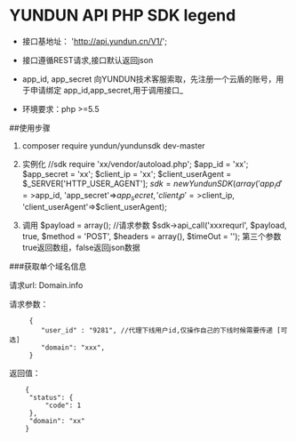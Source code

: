 # YUNDUN API PHP SDK legend

+	接口基地址： 'http://api.yundun.cn/V1/';
+	接口遵循REST请求,接口默认返回json
+	app_id, app_secret 向YUNDUN技术客服索取，先注册一个云盾的账号，用于申请绑定 app_id,app_secret,用于调用接口_	

+   环境要求：php >=5.5
         
##使用步骤
1.	composer require yundun/yundunsdk dev-master
 
2.	实例化
//sdk
require 'xx/vendor/autoload.php';
$app_id = 'xx';
$app_secret = 'xx';
$client_ip = 'xx';
$client_userAgent = $_SERVER['HTTP_USER_AGENT'];
$sdk = new YundunSDK (array('app_id'=>$app_id, 'app_secret'=>$app_secret, 'client_ip'=>$client_ip, 'client_userAgent'=>$client_userAgent);


3. 调用
$payload = array(); //请求参数
$sdk->api_call('xxxrequrl', $payload, true, $method = 'POST', $headers = array(), $timeOut = '');
第三个参数 true返回数组，false返回json数据


      
###获取单个域名信息
    
请求url: Domain.info
          
请求参数：
```
     {
        "user_id" : "9281", //代理下线用户id,仅操作自己的下线时候需要传递 [可选]
        "domain": "xxx",
     }
```         
返回值：

```
    {
     "status": {
         "code": 1
     },
     "domain": "xx"
    }
```                